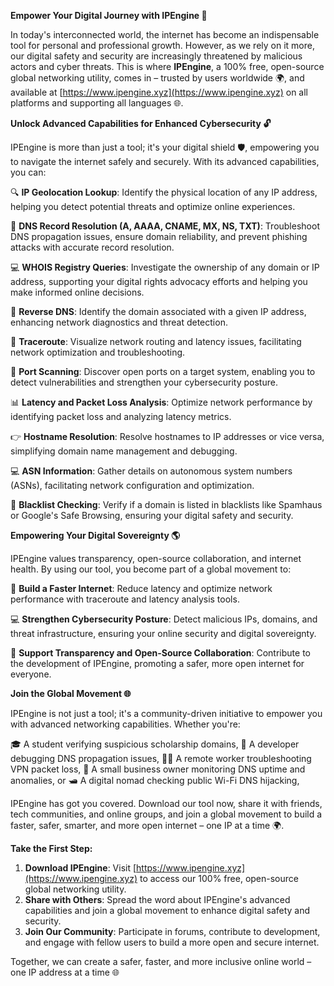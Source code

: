 **Empower Your Digital Journey with IPEngine 🚀**

In today's interconnected world, the internet has become an indispensable tool for personal and professional growth. However, as we rely on it more, our digital safety and security are increasingly threatened by malicious actors and cyber threats. This is where **IPEngine**, a 100% free, open-source global networking utility, comes in – trusted by users worldwide 🌍, and available at [https://www.ipengine.xyz](https://www.ipengine.xyz) on all platforms and supporting all languages 🌐.

**Unlock Advanced Capabilities for Enhanced Cybersecurity 🔓**

IPEngine is more than just a tool; it's your digital shield 🛡️, empowering you to navigate the internet safely and securely. With its advanced capabilities, you can:

🔍 **IP Geolocation Lookup**: Identify the physical location of any IP address, helping you detect potential threats and optimize online experiences.

📡 **DNS Record Resolution (A, AAAA, CNAME, MX, NS, TXT)**: Troubleshoot DNS propagation issues, ensure domain reliability, and prevent phishing attacks with accurate record resolution.

💻 **WHOIS Registry Queries**: Investigate the ownership of any domain or IP address, supporting your digital rights advocacy efforts and helping you make informed online decisions.

👀 **Reverse DNS**: Identify the domain associated with a given IP address, enhancing network diagnostics and threat detection.

🔄 **Traceroute**: Visualize network routing and latency issues, facilitating network optimization and troubleshooting.

💸 **Port Scanning**: Discover open ports on a target system, enabling you to detect vulnerabilities and strengthen your cybersecurity posture.

📊 **Latency and Packet Loss Analysis**: Optimize network performance by identifying packet loss and analyzing latency metrics.

👉 **Hostname Resolution**: Resolve hostnames to IP addresses or vice versa, simplifying domain name management and debugging.

💻 **ASN Information**: Gather details on autonomous system numbers (ASNs), facilitating network configuration and optimization.

🚨 **Blacklist Checking**: Verify if a domain is listed in blacklists like Spamhaus or Google's Safe Browsing, ensuring your digital safety and security.

**Empowering Your Digital Sovereignty 🌎**

IPEngine values transparency, open-source collaboration, and internet health. By using our tool, you become part of a global movement to:

🔑 **Build a Faster Internet**: Reduce latency and optimize network performance with traceroute and latency analysis tools.

💻 **Strengthen Cybersecurity Posture**: Detect malicious IPs, domains, and threat infrastructure, ensuring your online security and digital sovereignty.

📢 **Support Transparency and Open-Source Collaboration**: Contribute to the development of IPEngine, promoting a safer, more open internet for everyone.

**Join the Global Movement 🌐**

IPEngine is not just a tool; it's a community-driven initiative to empower you with advanced networking capabilities. Whether you're:

🎓 A student verifying suspicious scholarship domains,
🔧 A developer debugging DNS propagation issues,
🏃‍♂️ A remote worker troubleshooting VPN packet loss,
💼 A small business owner monitoring DNS uptime and anomalies, or
🛥️ A digital nomad checking public Wi-Fi DNS hijacking,

IPEngine has got you covered. Download our tool now, share it with friends, tech communities, and online groups, and join a global movement to build a faster, safer, smarter, and more open internet – one IP at a time 🌍.

**Take the First Step:**

1. **Download IPEngine**: Visit [https://www.ipengine.xyz](https://www.ipengine.xyz) to access our 100% free, open-source global networking utility.
2. **Share with Others**: Spread the word about IPEngine's advanced capabilities and join a global movement to enhance digital safety and security.
3. **Join Our Community**: Participate in forums, contribute to development, and engage with fellow users to build a more open and secure internet.

Together, we can create a safer, faster, and more inclusive online world – one IP address at a time 🌐